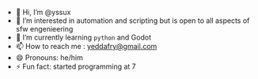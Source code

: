 - 👋 Hi, I’m @yssux
- 👀 I’m interested in automation and scripting but is open to all aspects of sfw engenieering
- 🌱 I’m currently learning `python` and Godot
- 📫 How to reach me : yeddafry@gmail.com
- 😄 Pronouns: he/him
- ⚡ Fun fact: started programming at 7

<!---
yssux/yssux is a ✨ special ✨ repository because its `README.md` (this file) appears on your GitHub profile.
You can click the Preview link to take a look at your changes.
--->
